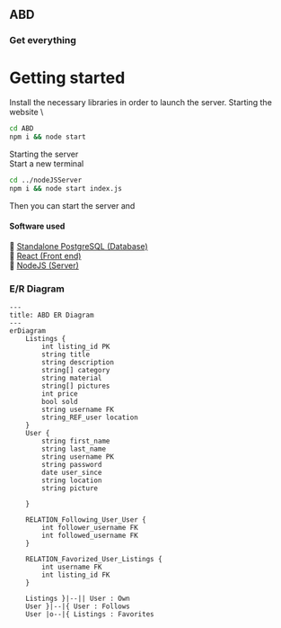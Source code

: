## ABD
### Get everything

# Getting started
Install the necessary libraries in order to launch the server.
Starting the website \
```bash
cd ABD
npm i && node start
```

Starting the server \
Start a new terminal
```bash
cd ../nodeJSServer 
npm i && node start index.js
```
Then you can start the server and

#### Software used
:page_facing_up: [Standalone PostgreSQL (Database)](https://www.postgresql.org/download/) \
:page_facing_up: [React (Front end)]() \
:page_facing_up: [NodeJS (Server)]()

### E/R Diagram
```mermaid
---
title: ABD ER Diagram
---
erDiagram
	Listings {
		int listing_id PK
		string title
		string description
		string[] category
		string material
		string[] pictures
		int price
		bool sold
		string username FK
		string_REF_user location 
	}
	User {
		string first_name
		string last_name
		string username PK
		string password 
		date user_since
		string location
		string picture

	}

	RELATION_Following_User_User {
		int follower_username FK
		int followed_username FK
	}

	RELATION_Favorized_User_Listings {
		int username FK
		int listing_id FK
	}

	Listings }|--|| User : Own
	User }|--|{ User : Follows
	User |o--|{ Listings : Favorites
```
